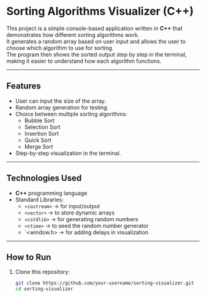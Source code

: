 # Sorting Algorithms Visualizer (C++)

This project is a simple console-based application written in **C++** that demonstrates how different sorting algorithms work.  
It generates a random array based on user input and allows the user to choose which algorithm to use for sorting.  
The program then shows the sorted output step by step in the terminal, making it easier to understand how each algorithm functions.

---

## Features
- User can input the size of the array.
- Random array generation for testing.
- Choice between multiple sorting algorithms:
  - Bubble Sort
  - Selection Sort
  - Insertion Sort
  - Quick Sort
  - Merge Sort
- Step-by-step visualization in the terminal.

---

## Technologies Used
- **C++** programming language  
- Standard Libraries:
  - `<iostream>` → for input/output  
  - `<vector>` → to store dynamic arrays  
  - `<cstdlib>` → for generating random numbers  
  - `<ctime>` → to seed the random number generator  
  - `<window.h> → for adding delays in visualization  

---

## How to Run
1. Clone this repository:
   ```bash
   git clone https://github.com/your-username/sorting-visualizer.git
   cd sorting-visualizer

